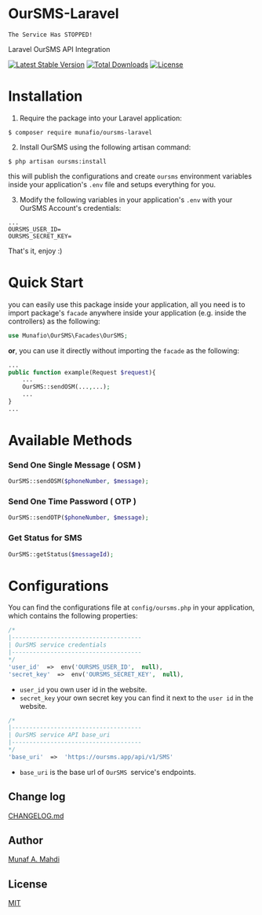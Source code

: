 # OurSMS-Laravel
```
The Service Has STOPPED!
```
Laravel OurSMS API Integration

[![Latest Stable Version](https://poser.pugx.org/munafio/oursms-laravel/v/stable)](https://packagist.org/packages/munafio/oursms-laravel)
[![Total Downloads](https://poser.pugx.org/munafio/oursms-laravel/downloads)](https://packagist.org/packages/munafio/oursms-laravel)
[![License](https://poser.pugx.org/munafio/oursms-laravel/license)](https://packagist.org/packages/munafio/oursms-laravel)

# Installation

1. Require the package into your Laravel application:

```
$ composer require munafio/oursms-laravel
```

2. Install OurSMS using the following artisan command:

```
$ php artisan oursms:install
```

this will publish the configurations and create `oursms` environment variables inside your application's `.env` file and setups everything for you.

3. Modify the following variables in your application's `.env` with your OurSMS Account's credentials:

```
...
OURSMS_USER_ID=
OURSMS_SECRET_KEY=
```

That's it, enjoy :)

# Quick Start

you can easily use this package inside your application, all you need is to import package's `facade` anywhere inside your application (e.g. inside the controllers) as the following:

```php
use Munafio\OurSMS\Facades\OurSMS;
```

**or**, you can use it directly without importing the `facade` as the following:

```php
...
public function example(Request $request){
	...
	OurSMS::sendOSM(...,...);
	...
}
...
```

# Available Methods

### Send One Single Message ( OSM )

```php
OurSMS::sendOSM($phoneNumber, $message);
```

### Send One Time Password ( OTP )

```php
OurSMS::sendOTP($phoneNumber, $message);
```

### Get Status for SMS

```php
OurSMS::getStatus($messageId);
```

# Configurations

You can find the configurations file at `config/oursms.php` in your application, which contains the following properties:

```php
/*
|-------------------------------------
| OurSMS service credentials
|-------------------------------------
*/
'user_id'  =>  env('OURSMS_USER_ID',  null),
'secret_key'  =>  env('OURSMS_SECRET_KEY',  null),
```

- `user_id` you own user id in the website.
- `secret_key` your own secret key you can find it next to the `user id` in the website.

```php
/*
|-------------------------------------
| OurSMS service API base_uri
|-------------------------------------
*/
'base_uri'  =>  'https://oursms.app/api/v1/SMS'
```

- `base_uri` is the base url of `OurSMS `service's endpoints.

## Change log

[CHANGELOG.md](https://github.com/munafio/oursms-laravel)

## Author

[Munaf A. Mahdi](https://www.munafio.com/p/contact-me.html)

## License

[MIT](https://choosealicense.com/licenses/mit/)
